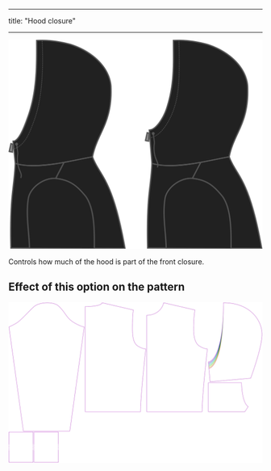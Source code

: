 - - -
title: "Hood closure"
- - -

![Hood closure](./hoodclosure.svg)

Controls how much of the hood is part of the front closure.

## Effect of this option on the pattern

![This image shows the effect of this option by superimposing several variants that have a different value for this option](huey_hoodclosure_sample.svg "Effect of this option on the pattern")
